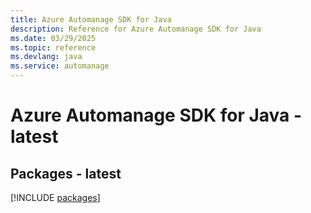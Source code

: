 ```yaml
---
title: Azure Automanage SDK for Java
description: Reference for Azure Automanage SDK for Java
ms.date: 03/29/2025
ms.topic: reference
ms.devlang: java
ms.service: automanage
---
```

# Azure Automanage SDK for Java - latest
## Packages - latest
[!INCLUDE [packages](automanage-index.md)]
